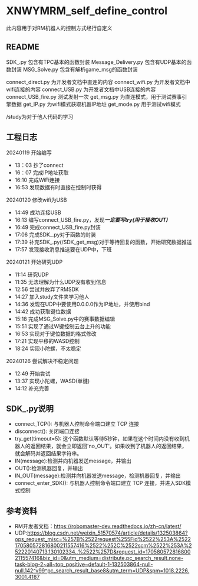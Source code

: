 # XNWYMRM_self_define_control
此内容用于对RM机器人的控制方式经行自定义

## README
SDK_.py 包含有TPC基本的函数封装
Message_Delivery.py 包含有UDP基本的函数封装
MSG_Solve.py 包含有解析game_msg的函数封装

connect_direct.py 为开发者文档中直连的内容
connect_wifi.py 为开发者文档中wifi连接的内容
connect_USB.py 为开发者文档中USB连接的内容
connect_USB_fire.py 测试发射一次
get_msg.py 为直连模式，用于测试赛事引擎数据
get_IP.py 为wifi模式获取机器IP地址
get_mode.py 用于测试wifi模式



/study为对于他人代码的学习


## 工程日志
20240119
    开始编写

- 13：03 抄了connect
- 16：07 完成IP地址获取
- 16:10 完成WiFi连接
- 16:53 发现数据有时直接在控制时获得

20240120
    修改wifi为USB
- 14:49 成功连接USB
- 16:13 编写connect_USB_fire.py，发现***一定要写try(用于接收OUT)***
- 16:49 完成connect_USB_fire.py封装
- 17:06 完成SDK_.py对于函数的封装
- 17:39 补充SDK_.py(/SDK_get_msg)对于等待回复的函数，开始研究数据推送
- 17:57 发现接收消息推送要在UDP中，下班

20240121
    开始研究UDP
- 11:14 研究UDP
- 11:35 无法理解为什么UDP没有收到信息
- 12:56 尝试并放弃了RMSDK
- 14:27 加入study文件夹学习他人
- 14:36 发现在UDP中要使用0.0.0.0作为IP地址，并使用bind
- 14:42 成功获取键位数据
- 15:18 完成MSG_Solve.py中的赛事数据编辑
- 15:51 实现了通过W键控制云台上升的功能
- 16:53 实现对于键位数据的格式修改
- 17:21 实现平移的WASD控制
- 18:24 实现小陀螺，不太稳定
  
20240126
    尝试解决不稳定问题
- 12:49 开始尝试
- 13:37 实现小陀螺，WASD(单键)
- 14:12 补充完善

## SDK_.py说明
- connect_TCP():      与机器人控制命令端口建立 TCP 连接
- disconnect():       关闭端口连接
- try_get(timeout=5):     这个函数默认等待5秒钟，如果在这个时间内没有收到机器人的返回结果，就会立即返回'no_OUT'。如果收到了机器人的返回结果，就会解码并返回结果字符串。
- IN(message):检测并向机器发送message，并输出
- OUT():检测机器回复，并输出
- IN_OUT(message):检测并向机器发送message，检测机器回复，并输出
- connect_enter_SDK(): 与机器人控制命令端口建立 TCP 连接，并进入SDK模式控制

## 参考资料
- RM开发者文档：https://robomaster-dev.readthedocs.io/zh-cn/latest/
- UDP:https://blog.csdn.net/weixin_51570574/article/details/132503864?ops_request_misc=%257B%2522request%255Fid%2522%253A%2522170580572816800211557416%2522%252C%2522scm%2522%253A%252220140713.130102334..%2522%257D&request_id=170580572816800211557416&biz_id=0&utm_medium=distribute.pc_search_result.none-task-blog-2~all~top_positive~default-1-132503864-null-null.142^v99^pc_search_result_base8&utm_term=UDP&spm=1018.2226.3001.4187